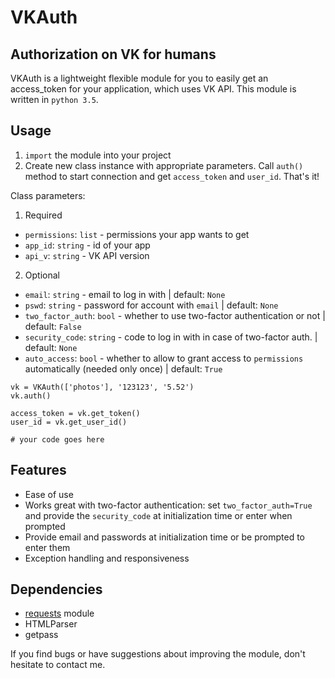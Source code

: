 # VKAuth

## Authorization on VK for humans

VKAuth is a lightweight flexible module for you to easily get an access_token for your application, which uses VK API.
This module is written in `python 3.5`.

## Usage

1. `import` the module into your project
2. Create new class instance with appropriate parameters. Call `auth()` method to start connection and get `access_token` and `user_id`. That's it!

Class parameters:

1. Required
  - `permissions`: `list` - permissions your app wants to get
  - `app_id`: `string` - id of your app
  - `api_v`: `string` - VK API version
2. Optional
  - `email`: `string` - email to log in with | default: `None`
  - `pswd`: `string` - password for account with `email` | default: `None`
  - `two_factor_auth`: `bool` - whether to use two-factor authentication or not | default: `False`
  - `security_code`: `string` - code to log in with in case of two-factor auth. | default: `None`
  - `auto_access`: `bool` - whether to allow to grant access to `permissions` automatically (needed only once) | default: `True`

```
vk = VKAuth(['photos'], '123123', '5.52')
vk.auth()

access_token = vk.get_token()
user_id = vk.get_user_id()

# your code goes here
```

## Features

- Ease of use
- Works great with two-factor authentication: set `two_factor_auth=True` and provide the `security_code` at initialization time or enter when prompted
- Provide email and passwords at initialization time or be prompted to enter them
- Exception handling and responsiveness

## Dependencies

- [requests](https://github.com/kennethreitz/requests/) module
- HTMLParser
- getpass

If you find bugs or have suggestions about improving the module, don't hesitate to contact me.
